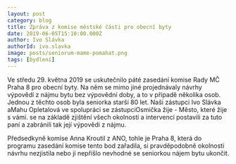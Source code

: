 ```yaml
---
layout: post
category: blog
title: Zpráva z komise městské části pro obecní byty  
date: 2019-06-05T15:10:00.000Z
author: Ivo Slávka
authorId: ivo.slavka
image: posts/seniorum-mame-pomahat.png
tags: [bydlení]
---
```


Ve středu 29. května 2019 se uskutečnilo páté zasedání komise Rady MČ Praha 8 pro obecní byty. Na něm se mimo jiné projednávaly návrhy výpovědí z nájmu bytu bez výpovědní doby, a to v případě několika osob. Jednou z těchto osob byla seniorka starší 80 let. Naši zástupci Ivo Slávka aMahu Opletalová ve spolupráci se zástupciOsmička žije - Město, které žije s vámi. se na základě zjištění všech okolností a intervencí postavili za tuto paní a zabránili tak její výpovědi z nájmu.

Předsedkyně komise Anna Kroutil z ANO, tohle je Praha 8, která do programu zasedání komise tento bod zařadila, si pravděpodobně okolnosti návrhu nezjistila nebo jí nepřišlo nevhodné se seniorkou nájem bytu ukončit.
